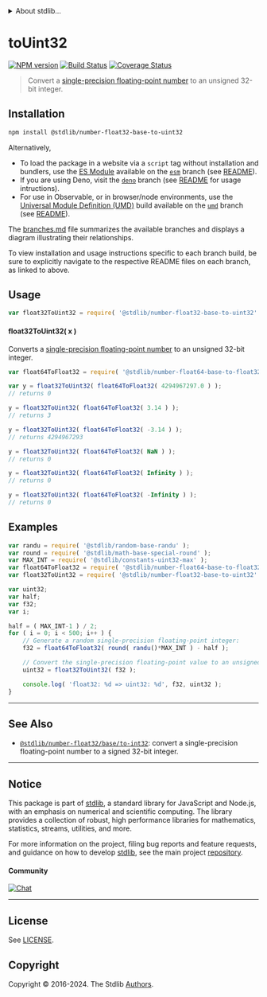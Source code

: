 <!--

@license Apache-2.0

Copyright (c) 2018 The Stdlib Authors.

Licensed under the Apache License, Version 2.0 (the "License");
you may not use this file except in compliance with the License.
You may obtain a copy of the License at

   http://www.apache.org/licenses/LICENSE-2.0

Unless required by applicable law or agreed to in writing, software
distributed under the License is distributed on an "AS IS" BASIS,
WITHOUT WARRANTIES OR CONDITIONS OF ANY KIND, either express or implied.
See the License for the specific language governing permissions and
limitations under the License.

-->


<details>
  <summary>
    About stdlib...
  </summary>
  <p>We believe in a future in which the web is a preferred environment for numerical computation. To help realize this future, we've built stdlib. stdlib is a standard library, with an emphasis on numerical and scientific computation, written in JavaScript (and C) for execution in browsers and in Node.js.</p>
  <p>The library is fully decomposable, being architected in such a way that you can swap out and mix and match APIs and functionality to cater to your exact preferences and use cases.</p>
  <p>When you use stdlib, you can be absolutely certain that you are using the most thorough, rigorous, well-written, studied, documented, tested, measured, and high-quality code out there.</p>
  <p>To join us in bringing numerical computing to the web, get started by checking us out on <a href="https://github.com/stdlib-js/stdlib">GitHub</a>, and please consider <a href="https://opencollective.com/stdlib">financially supporting stdlib</a>. We greatly appreciate your continued support!</p>
</details>

# toUint32

[![NPM version][npm-image]][npm-url] [![Build Status][test-image]][test-url] [![Coverage Status][coverage-image]][coverage-url] <!-- [![dependencies][dependencies-image]][dependencies-url] -->

> Convert a [single-precision floating-point number][ieee754] to an unsigned 32-bit integer.

<section class="installation">

## Installation

```bash
npm install @stdlib/number-float32-base-to-uint32
```

Alternatively,

-   To load the package in a website via a `script` tag without installation and bundlers, use the [ES Module][es-module] available on the [`esm`][esm-url] branch (see [README][esm-readme]).
-   If you are using Deno, visit the [`deno`][deno-url] branch (see [README][deno-readme] for usage intructions).
-   For use in Observable, or in browser/node environments, use the [Universal Module Definition (UMD)][umd] build available on the [`umd`][umd-url] branch (see [README][umd-readme]).

The [branches.md][branches-url] file summarizes the available branches and displays a diagram illustrating their relationships.

To view installation and usage instructions specific to each branch build, be sure to explicitly navigate to the respective README files on each branch, as linked to above.

</section>

<section class="usage">

## Usage

```javascript
var float32ToUint32 = require( '@stdlib/number-float32-base-to-uint32' );
```

#### float32ToUint32( x )

Converts a [single-precision floating-point number][ieee754] to an unsigned 32-bit integer.

```javascript
var float64ToFloat32 = require( '@stdlib/number-float64-base-to-float32' );

var y = float32ToUint32( float64ToFloat32( 4294967297.0 ) );
// returns 0

y = float32ToUint32( float64ToFloat32( 3.14 ) );
// returns 3

y = float32ToUint32( float64ToFloat32( -3.14 ) );
// returns 4294967293

y = float32ToUint32( float64ToFloat32( NaN ) );
// returns 0

y = float32ToUint32( float64ToFloat32( Infinity ) );
// returns 0

y = float32ToUint32( float64ToFloat32( -Infinity ) );
// returns 0
```

</section>

<!-- /.usage -->

<section class="examples">

## Examples

<!-- eslint no-undef: "error" -->

```javascript
var randu = require( '@stdlib/random-base-randu' );
var round = require( '@stdlib/math-base-special-round' );
var MAX_INT = require( '@stdlib/constants-uint32-max' );
var float64ToFloat32 = require( '@stdlib/number-float64-base-to-float32' );
var float32ToUint32 = require( '@stdlib/number-float32-base-to-uint32' );

var uint32;
var half;
var f32;
var i;

half = ( MAX_INT-1 ) / 2;
for ( i = 0; i < 500; i++ ) {
    // Generate a random single-precision floating-point integer:
    f32 = float64ToFloat32( round( randu()*MAX_INT ) - half );

    // Convert the single-precision floating-point value to an unsigned 32-bit integer:
    uint32 = float32ToUint32( f32 );

    console.log( 'float32: %d => uint32: %d', f32, uint32 );
}
```

</section>

<!-- /.examples -->

<!-- Section for related `stdlib` packages. Do not manually edit this section, as it is automatically populated. -->

<section class="related">

* * *

## See Also

-   <span class="package-name">[`@stdlib/number-float32/base/to-int32`][@stdlib/number/float32/base/to-int32]</span><span class="delimiter">: </span><span class="description">convert a single-precision floating-point number to a signed 32-bit integer.</span>

</section>

<!-- /.related -->

<!-- Section for all links. Make sure to keep an empty line after the `section` element and another before the `/section` close. -->


<section class="main-repo" >

* * *

## Notice

This package is part of [stdlib][stdlib], a standard library for JavaScript and Node.js, with an emphasis on numerical and scientific computing. The library provides a collection of robust, high performance libraries for mathematics, statistics, streams, utilities, and more.

For more information on the project, filing bug reports and feature requests, and guidance on how to develop [stdlib][stdlib], see the main project [repository][stdlib].

#### Community

[![Chat][chat-image]][chat-url]

---

## License

See [LICENSE][stdlib-license].


## Copyright

Copyright &copy; 2016-2024. The Stdlib [Authors][stdlib-authors].

</section>

<!-- /.stdlib -->

<!-- Section for all links. Make sure to keep an empty line after the `section` element and another before the `/section` close. -->

<section class="links">

[npm-image]: http://img.shields.io/npm/v/@stdlib/number-float32-base-to-uint32.svg
[npm-url]: https://npmjs.org/package/@stdlib/number-float32-base-to-uint32

[test-image]: https://github.com/stdlib-js/number-float32-base-to-uint32/actions/workflows/test.yml/badge.svg?branch=v0.2.1
[test-url]: https://github.com/stdlib-js/number-float32-base-to-uint32/actions/workflows/test.yml?query=branch:v0.2.1

[coverage-image]: https://img.shields.io/codecov/c/github/stdlib-js/number-float32-base-to-uint32/main.svg
[coverage-url]: https://codecov.io/github/stdlib-js/number-float32-base-to-uint32?branch=main

<!--

[dependencies-image]: https://img.shields.io/david/stdlib-js/number-float32-base-to-uint32.svg
[dependencies-url]: https://david-dm.org/stdlib-js/number-float32-base-to-uint32/main

-->

[chat-image]: https://img.shields.io/gitter/room/stdlib-js/stdlib.svg
[chat-url]: https://app.gitter.im/#/room/#stdlib-js_stdlib:gitter.im

[stdlib]: https://github.com/stdlib-js/stdlib

[stdlib-authors]: https://github.com/stdlib-js/stdlib/graphs/contributors

[umd]: https://github.com/umdjs/umd
[es-module]: https://developer.mozilla.org/en-US/docs/Web/JavaScript/Guide/Modules

[deno-url]: https://github.com/stdlib-js/number-float32-base-to-uint32/tree/deno
[deno-readme]: https://github.com/stdlib-js/number-float32-base-to-uint32/blob/deno/README.md
[umd-url]: https://github.com/stdlib-js/number-float32-base-to-uint32/tree/umd
[umd-readme]: https://github.com/stdlib-js/number-float32-base-to-uint32/blob/umd/README.md
[esm-url]: https://github.com/stdlib-js/number-float32-base-to-uint32/tree/esm
[esm-readme]: https://github.com/stdlib-js/number-float32-base-to-uint32/blob/esm/README.md
[branches-url]: https://github.com/stdlib-js/number-float32-base-to-uint32/blob/main/branches.md

[stdlib-license]: https://raw.githubusercontent.com/stdlib-js/number-float32-base-to-uint32/main/LICENSE

[ieee754]: https://en.wikipedia.org/wiki/IEEE_754-1985

<!-- <related-links> -->

[@stdlib/number/float32/base/to-int32]: https://github.com/stdlib-js/number-float32-base-to-int32

<!-- </related-links> -->

</section>

<!-- /.links -->
